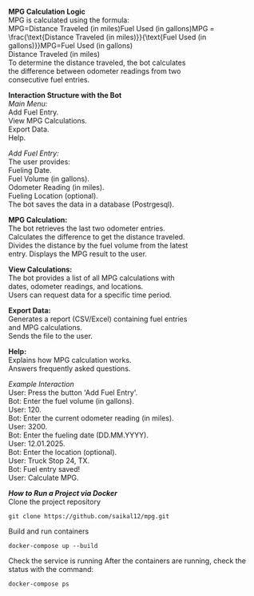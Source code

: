 
**MPG Calculation Logic**<br>
MPG is calculated using the formula:<br>
MPG=Distance Traveled (in miles)Fuel Used (in gallons)MPG = \frac{\text{Distance Traveled (in miles)}}{\text{Fuel Used (in gallons)}}MPG=Fuel Used (in gallons)<br>Distance Traveled (in miles)​<br>
To determine the distance traveled, the bot calculates <br>the difference between odometer readings from two <br>consecutive fuel entries.

**Interaction Structure with the Bot**<br>
*Main Menu:*<br>
Add Fuel Entry.<br>
View MPG Calculations.<br>
Export Data.<br>
Help.<br>

*Add Fuel Entry:*<br>
The user provides:<br>
Fueling Date.<br>
Fuel Volume (in gallons).<br>
Odometer Reading (in miles).<br>
Fueling Location (optional).<br>
The bot saves the data in a database (Postrgesql).

**MPG Calculation:**<br>
The bot retrieves the last two odometer entries.<br>
Calculates the difference to get the distance traveled.<br>
Divides the distance by the fuel volume from the latest <br>entry.
Displays the MPG result to the user.<br>

**View Calculations:**<br>
The bot provides a list of all MPG calculations with <br>dates, odometer readings, and locations.<br>
Users can request data for a specific time period.<br>

**Export Data:**<br>
Generates a report (CSV/Excel) containing fuel entries <br>and MPG calculations.<br>
Sends the file to the user.<br>

**Help:**<br>
Explains how MPG calculation works.<br>
Answers frequently asked questions.<br>

*Example Interaction*<br>
User: Press the button 'Add Fuel Entry'.<br>
Bot: Enter the fuel volume (in gallons).<br>
User: 120.<br>
Bot: Enter the current odometer reading (in miles).<br>
User: 3200.<br>
Bot: Enter the fueling date (DD.MM.YYYY).<br>
User: 12.01.2025.<br>
Bot: Enter the location (optional).<br>
User: Truck Stop 24, TX.<br>
Bot: Fuel entry saved!<br>
User: Calculate MPG.<br>


***How to Run a Project via Docker***<br>
Clone the project repository

```
git clone https://github.com/saikal12/mpg.git
```
Build and run containers

```
docker-compose up --build
```
Check the service is running
After the containers are running, check the status with the command:
```
docker-compose ps
```
